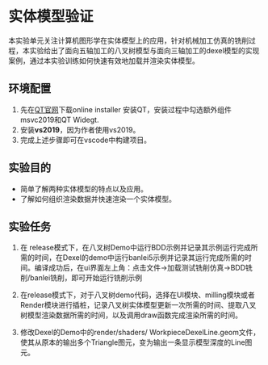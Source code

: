 # 实体模型验证
本实验单元关注计算机图形学在实体模型上的应用，针对机械加工仿真的铣削过程，本实验给出了面向五轴加工的八叉树模型与面向三轴加工的dexel模型的实现案例，通过本实验训练如何快速有效地加载并渲染实体模型。
## 环境配置
1. 先在[QT官网](https://www.qt.io/download-open-source)下载online installer 安装QT，安装过程中勾选额外组件msvc2019和QT Widegt.
2. 安装**vs2019**，因为作者使用vs2019。
3. 完成上述步骤即可在vscode中构建项目。
## 实验目的
- 简单了解两种实体模型的特点以及应用。
- 了解如何组织渲染数据并快速渲染一个实体模型。

## 实验任务
1. 在 release模式下，在八叉树Demo中运行BDD示例并记录其示例运行完成所需的时间，在Dexel的demo中运行banlei5示例并记录其运行完成所需的时间。编译成功后，在ui界面左上角：点击文件->加载测试铣削仿真->BDD铣削/banlei铣削，即可开始运行铣削示例

2. 在release模式下，对于八叉树demo代码，选择在UI模块、milling模块或者Render模块进行插桩，记录八叉树实体模型更新一次所需的时间、提取八叉树模型渲染数据所需的时间，以及调用draw函数完成渲染所需的时间。

3. 修改Dexel的Demo中的render/shaders/ WorkpieceDexelLine.geom文件，使其从原本的输出多个Triangle图元，变为输出一条显示模型深度的Line图元。
